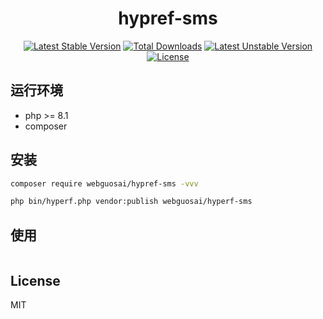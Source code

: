 <h1 align="center">hypref-sms</h1>

<p align="center">
<a href="https://packagist.org/packages/webguosai/hypref-sms"><img src="https://poser.pugx.org/webguosai/hypref-sms/v/stable" alt="Latest Stable Version"></a>
<a href="https://packagist.org/packages/webguosai/hypref-sms"><img src="https://poser.pugx.org/webguosai/hypref-sms/downloads" alt="Total Downloads"></a>
<a href="https://packagist.org/packages/webguosai/hypref-sms"><img src="https://poser.pugx.org/webguosai/hypref-sms/v/unstable" alt="Latest Unstable Version"></a>
<a href="https://packagist.org/packages/webguosai/hypref-sms"><img src="https://poser.pugx.org/webguosai/hypref-sms/license" alt="License"></a>
</p>


## 运行环境

- php >= 8.1
- composer

## 安装

```bash
composer require webguosai/hypref-sms -vvv
```

```bash
php bin/hyperf.php vendor:publish webguosai/hyperf-sms
```

## 使用

```php

```

## License

MIT
